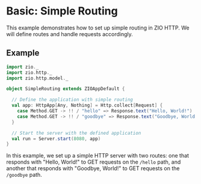 # Basic: Simple Routing

This example demonstrates how to set up simple routing in ZIO HTTP. We will define routes and handle requests accordingly.

## Example

```scala mdoc:passthrough
import zio._
import zio.http._
import zio.http.model._

object SimpleRouting extends ZIOAppDefault {

  // Define the application with simple routing
  val app: HttpApp[Any, Nothing] = Http.collect[Request] {
    case Method.GET -> !! / "hello" => Response.text("Hello, World!")
    case Method.GET -> !! / "goodbye" => Response.text("Goodbye, World!")
  }

  // Start the server with the defined application
  val run = Server.start(8080, app)
}
```

In this example, we set up a simple HTTP server with two routes: one that responds with "Hello, World!" to GET requests on the `/hello` path, and another that responds with "Goodbye, World!" to GET requests on the `/goodbye` path.